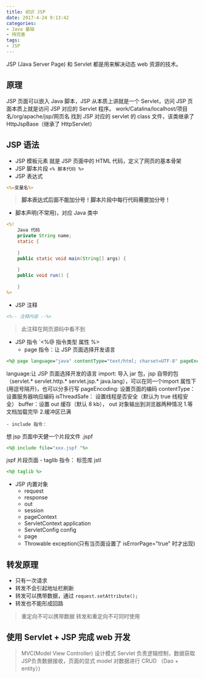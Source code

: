 ```yaml
---
title: 初识 JSP
date: 2017-4-24 9:13:42 
categories: 
- Java 基础
- 待完善
tags: 
- JSP
---
```


JSP (Java Server Page) 和 Servlet 都是用来解决动态 web 资源的技术。

<!--more-->

## 原理
JSP 页面可以嵌入 Java 脚本，JSP 从本质上讲就是一个 Servlet，访问 JSP 页面本质上就是访问 JSP 对应的 Servlet 程序。
work/Catalina/localhost/项目名/org/apache/jsp/网页名
找到 JSP 对应的 servlet 的 class 文件，该类继承了 HttpJspBase（继承了 HttpServlet）

## JSP 语法
- JSP 模板元素
就是 JSP 页面中的 HTML 代码，定义了网页的基本骨架
- JSP 脚本片段
`<% 脚本代码 %>`
- JSP 表达式
```JSP
<%=变量名%>
```
>**脚本表达式后面不能加分号！脚本片段中每行代码需要加分号！**
- 脚本声明(不常用)，对应 Java 类中
```JSP
<%!
	Java 代码
	private String name;
	static {
		
	}
	public static void main(String[] args) {
		
	}
	public void run() {
		
	}
%>
```
- JSP 注释
```JSP
<%-- 注释内容 --%>
```
>此注释在网页源码中看不到
- JSP 指令
`<%@ 指令类型 属性 %>
	- page 指令：让 JSP 页面选择开发语言
```JSP
<%@ page language="java" contentType="text/html; charset=UTF-8" pageEncoding="UTF-8" import="java.util*, java...."%>
```
language:让 JSP 页面选择开发的语言
import: 导入 jar 包，jsp 自带的包（servlet.* servlet.http.* servlet.jsp.* java.lang），可以在同一个import 属性下(用逗号隔开)，也可以分多行写
pageEncoding: 设置页面的编码
contentType：设置服务器响应编码
isThreadSafe： 设置线程是否安全（默认为 true 线程安全）
buffer：设置 out 缓存（默认 8 kb）， out 对象输出到浏览器两种情况
	1.等文档加载完毕 
	2.缓冲区已满

	- include 指令：
想 jsp 页面中天健一个片段文件 .jspf
```JSP
<%@ include file="xxx.jspf "%>
```
jspf 片段页面
	- taglib 指令：
标签库 jstl
```JSP
<%@ taglib %>
```
- JSP 内置对象
	- request
	- response
	- out
	- session
	- pageContext
	- ServletContext application
	- ServletConfig config
	- page
	- Throwable exception(只有当页面设置了 isErrorPage="true" 时才出现)

## 转发原理
- 只有一次请求
- 转发不会引起地址栏刷新
- 转发可以携带数据，通过 `request.setAttribute();`
- 转发也不能形成回路

>重定向不可以携带数据
>转发和重定向不可同时使用

## 使用 Servlet + JSP 完成 web 开发


>MVC(Model View Controller) 设计模式
Servlet 负责逻辑控制，数据获取
JSP负责数据接收，页面的显式
model 对数据进行 CRUD （Dao + entity）)
